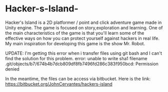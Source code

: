 # Hacker-s-Island-
Hacker's Island is a 2D platformer / point and click adventure game made in Unity engine. The game is focused on story,exploration and learning. One of the main characteristics of the game is that you'll learn some of the effective ways on how you can protect yourself against hackers in real life. My main inspiration for developing this game is the show Mr. Robot.

UPDATE:
I'm getting this error when i transfer files using git bash and I can't find the solution for this problem.
error: unable to write sha1 filename .git/objects/b7/674b4b7dcb809df8fb7496fd286c383f950bcd: Permission denied

In the meantime, the files can be access via bitbucket.
Here is the link:
https://bitbucket.org/JohnCervantes/hackers-island

